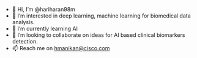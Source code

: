 - 👋 Hi, I’m @hariharan98m
- 👀 I’m interested in deep learning, machine learning for biomedical data analysis.
- 🌱 I’m currently learning AI 
- 💞️ I’m looking to collaborate on ideas for AI based clinical biomarkers detection.
- 📫 Reach me on hmanikan@cisco.com

<!---
hariharan98m/hariharan98m is a ✨ special ✨ repository because its `README.md` (this file) appears on your GitHub profile.
You can click the Preview link to take a look at your changes.
--->
